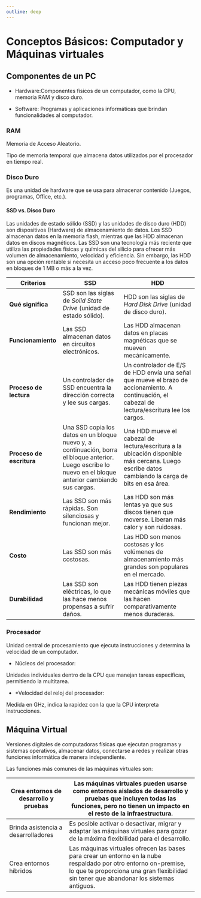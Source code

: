 ```yaml
---
outline: deep
---
```


# Conceptos Básicos: Computador y Máquinas virtuales

## Componentes de un PC

* Hardware:Componentes físicos de un computador, como la CPU, memoria RAM y disco duro.

* Software: Programas y aplicaciones informáticas que brindan funcionalidades al computador.

### RAM

Memoria de Acceso Aleatorio.

Tipo de memoria temporal que almacena datos utilizados por el procesador en tiempo real.

### Disco Duro

Es una unidad de hardware que se usa para almacenar contenido (Juegos, programas, Office, etc.). 

#### SSD vs. Disco Duro

Las unidades de estado sólido (SSD) y las unidades de disco duro (HDD) son dispositivos (Hardware) de almacenamiento de datos. Los SSD almacenan datos en la memoria flash, mientras que las HDD almacenan datos en discos magnéticos. Las SSD son una tecnología más reciente que utiliza las propiedades físicas y químicas del silicio para ofrecer más volumen de almacenamiento, velocidad y eficiencia. Sin embargo, las HDD son una opción rentable si necesita un acceso poco frecuente a los datos en bloques de 1 MB o más a la vez.



| **Criterios**| **SSD**| **HDD**|
|--------------|--------|--------|
| **Qué significa**| SSD son las siglas de *Solid State Drive* (unidad de estado sólido). | HDD son las siglas de *Hard Disk Drive* (unidad de disco duro).   |
| **Funcionamiento**   | Las SSD almacenan datos en circuitos electrónicos. | Las HDD almacenan datos en placas magnéticas que se mueven mecánicamente. |
| **Proceso de lectura** | Un controlador de SSD encuentra la dirección correcta y lee sus cargas.   | Un controlador de E/S de HDD envía una señal que mueve el brazo de accionamiento. A continuación, el cabezal de lectura/escritura lee los cargos. |
| **Proceso de escritura** | Una SSD copia los datos en un bloque nuevo y, a continuación, borra el bloque anterior. Luego escribe lo nuevo en el bloque anterior cambiando sus cargas. | Una HDD mueve el cabezal de lectura/escritura a la ubicación disponible más cercana. Luego escribe datos cambiando la carga de bits en esa área.           |
| **Rendimiento** | Las SSD son más rápidas. Son silenciosas y funcionan mejor. | Las HDD son más lentas ya que sus discos tienen que moverse. Liberan más calor y son ruidosas.  |
| **Costo** | Las SSD son más costosas. | Las HDD son menos costosas y los volúmenes de almacenamiento más grandes son populares en el mercado.  |
| **Durabilidad** | Las SSD son eléctricas, lo que las hace menos propensas a sufrir daños. | Las HDD tienen piezas mecánicas móviles que las hacen comparativamente menos duraderas. |



### Procesador

Unidad central de procesamiento que ejecuta instrucciones y determina la velocidad de un computador.


* Núcleos del procesador:

Unidades individuales dentro de la CPU que manejan tareas específicas, permitiendo la multitarea.


* *Velocidad del reloj del procesador:

Medida en GHz, indica la rapidez con la que la CPU interpreta instrucciones.


## Máquina Virtual

Versiones digitales de computadoras físicas que ejecutan programas y sistemas operativos, almacenar datos, conectarse a redes y realizar otras funciones informática de manera independiente.

Las funciones más comunes de las máquinas virtuales son:





|Crea entornos de desarrollo y pruebas|Las máquinas virtuales pueden usarse como entornos aislados de desarrollo y pruebas que incluyen todas las funciones, pero no tienen un impacto en el resto de la infraestructura.|
|-----------------------------------|-----------------------------------|
|Brinda asistencia a desarrolladores|Es posible activar o desactivar, migrar y adaptar las máquinas virtuales para gozar de la máxima flexibilidad para el desarrollo.|Las máquinas virtuales ofrecen las bases para crear un entorno en la nube respaldado por otro entorno on-premise, lo que te proporciona una gran flexibilidad sin tener que abandonar los sistemas antiguos.|Las máquinas virtuales ofrecen las bases para crear un entorno en la nube respaldado por otro entorno on-premise, lo que te proporciona una gran flexibilidad sin tener que abandonar los sistemas antiguos.|
|Crea entornos híbridos|Las máquinas virtuales ofrecen las bases para crear un entorno en la nube respaldado por otro entorno on-premise, lo que te proporciona una gran flexibilidad sin tener que abandonar los sistemas antiguos.|